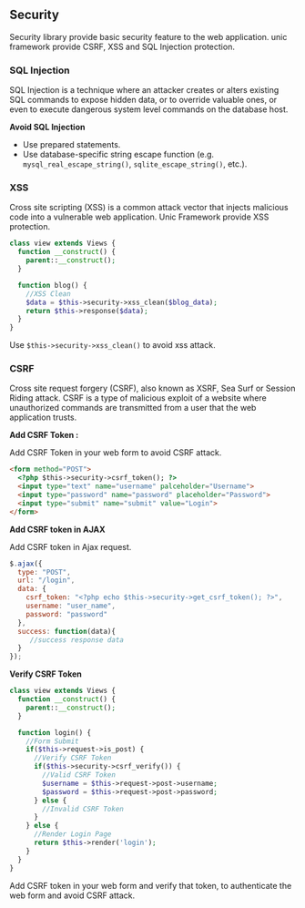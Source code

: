 ## Security

  Security library provide basic security feature to the web application. unic framework provide CSRF, XSS and SQL Injection protection.

### SQL Injection

  SQL Injection is a technique where an attacker creates or alters existing SQL commands to expose hidden data, or to override valuable ones, or even to execute dangerous system level commands on the database host. 

  **Avoid SQL Injection**

  - Use prepared statements.
  - Use database-specific string escape function (e.g. `mysql_real_escape_string()`, `sqlite_escape_string()`, etc.).

### XSS

  Cross site scripting (XSS) is a common attack vector that injects malicious code into a vulnerable web application.
  Unic Framework provide XSS protection.

```php
class view extends Views {
  function __construct() {
    parent::__construct();
  }

  function blog() {
    //XSS Clean
    $data = $this->security->xss_clean($blog_data);
    return $this->response($data);
  }
}
```
  Use `$this->security->xss_clean()` to avoid xss attack.


### CSRF

  Cross site request forgery (CSRF), also known as XSRF, Sea Surf or Session Riding attack. CSRF is a type of malicious exploit of a website where unauthorized commands are transmitted from a user that the web application trusts.

  **Add CSRF Token :**

  Add CSRF Token in your web form to avoid CSRF attack.

```html
<form method="POST">
  <?php $this->security->csrf_token(); ?>
  <input type="text" name="username" palceholder="Username">
  <input type="password" name="password" placeholder="Password">
  <input type="submit" name="submit" value="Login">
</form>
```

  **Add CSRF token in AJAX**

  Add CSRF token in Ajax request.

```javascript
$.ajax({
  type: "POST",
  url: "/login",
  data: {
    csrf_token: "<?php echo $this->security->get_csrf_token(); ?>",
    username: "user_name",
    password: "password"
  },
  success: function(data){
     //success response data
  }
});
```

  **Verify CSRF Token**

```php
class view extends Views {
  function __construct() {
    parent::__construct();
  }

  function login() {
    //Form Submit
    if($this->request->is_post) {
      //Verify CSRF Token
      if($this->security->csrf_verify()) {
        //Valid CSRF Token
        $username = $this->request->post->username;
        $password = $this->request->post->password;
      } else {
        //Invalid CSRF Token
      }
    } else {
      //Render Login Page
      return $this->render('login');
    }
  }
}
```

  Add CSRF token in your web form and verify that token, to authenticate the web form and avoid CSRF attack.
